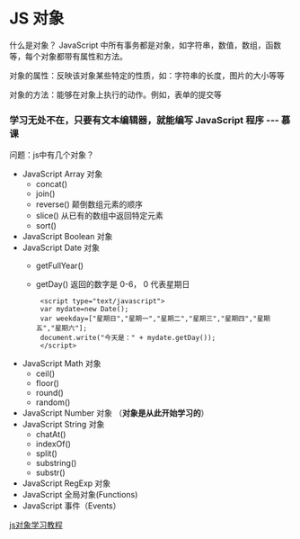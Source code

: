 # JS 对象 

什么是对象？ JavaScript 中所有事务都是对象，如字符串，数值，数组，函数等，每个对象都带有属性和方法。

对象的属性：反映该对象某些特定的性质，如：字符串的长度，图片的大小等等

对象的方法：能够在对象上执行的动作。例如，表单的提交等

### 学习无处不在，只要有文本编辑器，就能编写 JavaScript 程序 --- 慕课

问题：js中有几个对象？

- JavaScript Array 对象
   - concat()
   - join()
   - reverse() 颠倒数组元素的顺序
   - slice() 从已有的数组中返回特定元素
   - sort()
- JavaScript Boolean 对象
- JavaScript Date 对象
   - getFullYear()
   - getDay()
   返回的数字是 0-6， 0 代表星期日
   
          <script type="text/javascript">
          var mydate=new Date();
          var weekday=["星期日","星期一","星期二","星期三","星期四","星期五","星期六"];
          document.write("今天是：" + mydate.getDay());
          </script>

- JavaScript Math 对象
   - ceil()
   - floor()
   - round()
   - random()
- JavaScript Number 对象 （**对象是从此开始学习的**）
- JavaScript String 对象
   - chatAt()
   - indexOf()
   - split()
   - substring()
   - substr()
- JavaScript RegExp 对象
- JavaScript 全局对象(Functions)
- JavaScript 事件（Events）  


[js对象学习教程](http://www.w3school.com.cn/jsref/jsref_obj_array.asp "js对象")

